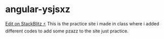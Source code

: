 # angular-ysjsxz

[Edit on StackBlitz ⚡️](https://stackblitz.com/edit/angular-ysjsxz)
This is the practice site i made in class where i added different codes to add some pzazz to the site just practice. 
